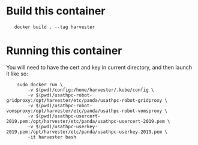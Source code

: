 # Build this container
```
   docker build . --tag harvester
```

# Running this container

You will need to have the cert and key in current directory, and then launch it like so:
```
    sudo docker run \
        -v $(pwd)/config:/home/harvester/.kube/config \
        -v $(pwd)/usathpc-robot-gridproxy:/opt/harvester/etc/panda/usathpc-robot-gridproxy \
        -v $(pwd)/usathpc-robot-vomsproxy:/opt/harvester/etc/panda/usathpc-robot-vomsproxy \
        -v $(pwd)/usathpc-usercert-2019.pem:/opt/harvester/etc/panda/usathpc-usercert-2019.pem \
        -v $(pwd)/usathpc-userkey-2019.pem:/opt/harvester/etc/panda/usathpc-userkey-2019.pem \
        -it harvester bash
```
